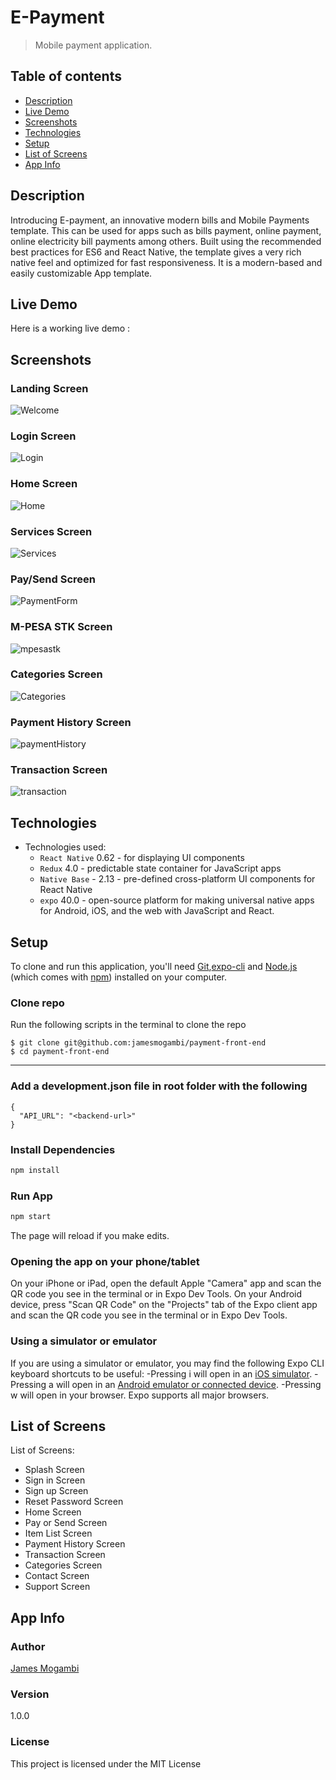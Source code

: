 # E-Payment

> Mobile payment application.

## Table of contents
* [Description](#description)
* [Live Demo](#live-demo)
* [Screenshots](#screenshots)
* [Technologies](#technologies)
* [Setup](#setup)
* [List of Screens](#list-of-screens)
* [App Info](#app-info)



## Description
Introducing E-payment, an innovative modern bills and Mobile Payments template. This can be used for apps such as bills payment, online payment, online electricity bill payments among others. Built using the recommended best practices for ES6 and React Native, the template gives a very rich native feel and optimized for fast responsiveness. It is a modern-based and easily customizable App template.



## Live Demo
Here is a working live demo :  



## Screenshots

### Landing Screen
![Welcome](https://user-images.githubusercontent.com/31744209/105503357-868c5580-5cd7-11eb-8939-07f3730f2471.png)


### Login Screen
![Login](https://user-images.githubusercontent.com/31744209/105503994-4ed1dd80-5cd8-11eb-8c0d-331a9ef12724.png)


### Home Screen
![Home](https://user-images.githubusercontent.com/31744209/105504455-d61f5100-5cd8-11eb-954d-9e38a6af2cd1.png)

### Services Screen
![Services](https://user-images.githubusercontent.com/31744209/105504710-24345480-5cd9-11eb-8e78-85cc968b8748.png)

### Pay/Send Screen
![PaymentForm](https://user-images.githubusercontent.com/31744209/105504850-4cbc4e80-5cd9-11eb-9caa-7af0e08c86d2.png)

### M-PESA STK  Screen
![mpesastk](https://user-images.githubusercontent.com/31744209/105505227-c05e5b80-5cd9-11eb-96a6-0a4b002fe24e.png)

### Categories  Screen
![Categories](https://user-images.githubusercontent.com/31744209/105506076-b557fb00-5cda-11eb-84f9-97576fc84683.png)

### Payment History  Screen
![paymentHistory](https://user-images.githubusercontent.com/31744209/105505595-31057800-5cda-11eb-900d-89af28b0d768.png)

### Transaction  Screen
![transaction](https://user-images.githubusercontent.com/31744209/105505769-68742480-5cda-11eb-969a-f75834aae018.png)



## Technologies
* Technologies used:
  * `React Native` 0.62 - for displaying UI components
  * `Redux` 4.0 -  predictable state container for JavaScript apps
  * `Native Base` - 2.13 - pre-defined cross-platform UI components for React Native
  * `expo` 40.0 -  open-source platform for making universal native apps for Android, iOS, and the web with JavaScript and React.
  
  
  
## Setup
To clone and run this application, you'll need [Git](https://git-scm.com),[expo-cli](https://docs.expo.io/) and [Node.js](https://nodejs.org/en/download/) (which comes with [npm](http://npmjs.com)) installed on your computer.


###  Clone repo
Run the following scripts in the terminal to clone the repo
```
$ git clone git@github.com:jamesmogambi/payment-front-end
$ cd payment-front-end
```

----------------------------------

### Add a development.json file in root folder with the following

```
{
  "API_URL": "<backend-url>"
}
```


### Install Dependencies

```bash
npm install
```

### Run App

```bash
npm start
```
The page will reload if you make edits.<br>

### Opening the app on your phone/tablet
On your iPhone or iPad, open the default Apple "Camera" app and scan the QR code you see in the terminal or in Expo Dev Tools.
On your Android device, press "Scan QR Code" on the "Projects" tab of the Expo client app and scan the QR code you see in the terminal or in Expo Dev Tools.


### Using a simulator or emulator
If you are using a simulator or emulator, you may find the following Expo CLI keyboard shortcuts to be useful:
-Pressing i will open in an [iOS simulator](https://docs.expo.io/workflow/ios-simulator/).
-Pressing a will open in an [Android emulator or connected device](https://docs.expo.io/workflow/android-studio-emulator/).
-Pressing w will open in your browser. Expo supports all major browsers.

## List of Screens
List of Screens:
* Splash Screen
* Sign in Screen
* Sign up Screen
* Reset Password Screen
* Home Screen
* Pay or Send Screen
* Item List Screen
* Payment History Screen
* Transaction Screen
* Categories Screen
* Contact Screen
* Support Screen


## App Info

### Author

[James Mogambi](https://github.com/jamesmogambi)

### Version

1.0.0

### License

This project is licensed under the MIT License
